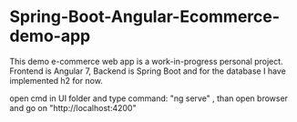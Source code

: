 # Spring-Boot-Angular-Ecommerce-demo-app
This demo e-commerce web app is a work-in-progress personal project. Frontend is Angular 7, Backend is Spring Boot and for the database I have implemented h2 for now.

open cmd in UI folder and type command: "ng serve" , than open browser and go on "http://localhost:4200"
